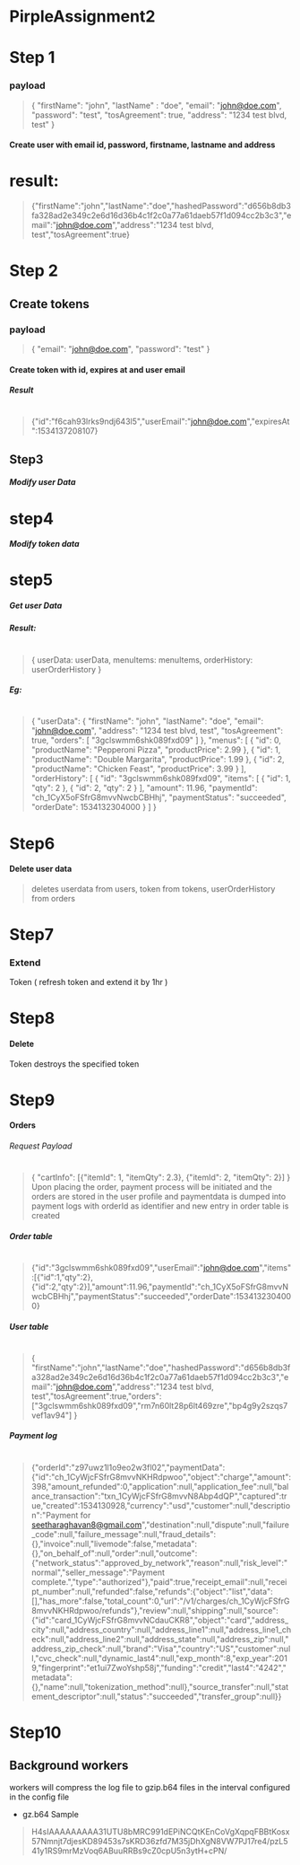 # PirpleAssignment2

# Step 1
### payload
>{
  "firstName": "john",
  "lastName" : "doe",
  "email": "john@doe.com",
  "password": "test",
  "tosAgreement": true,
  "address": "1234 test blvd, test"
}
#### Create user with email id, password, firstname, lastname and address
# result: 
>{"firstName":"john","lastName":"doe","hashedPassword":"d656b8db3fa328ad2e349c2e6d16d36b4c1f2c0a77a61daeb57f1d094cc2b3c3","email":"john@doe.com","address":"1234 test blvd, test","tosAgreement":true}

# Step 2
## Create tokens
### payload
>{
  "email": "john@doe.com",
  "password": "test"
}
#### Create token with id, expires at and user email 
##### Result
#
>{"id":"f6cah93lrks9ndj643l5","userEmail":"john@doe.com","expiresAt":1534137208107}

## Step3
##### Modify user Data <access control via token>

# step4
##### Modify token data <access control via token>

# step5
##### Get user Data <token and user email>
##### Result: 
#
>{
userData: userData, 
menuItems: menuItems, 
orderHistory: userOrderHistory
}

##### Eg: 
#
>{
    "userData": {
        "firstName": "john",
        "lastName": "doe",
        "email": "john@doe.com",
        "address": "1234 test blvd, test",
        "tosAgreement": true,
        "orders": [
            "3gclswmm6shk089fxd09"
        ]
    },
    "menus": [
        {
            "id": 0,
            "productName": "Pepperoni Pizza",
            "productPrice": 2.99
        },
        {
            "id": 1,
            "productName": "Double Margarita",
            "productPrice": 1.99
        },
        {
            "id": 2,
            "productName": "Chicken Feast",
            "productPrice": 3.99
        }
    ],
    "orderHistory": [
        {
            "id": "3gclswmm6shk089fxd09",
            "items": [
                {
                    "id": 1,
                    "qty": 2
                },
                {
                    "id": 2,
                    "qty": 2
                }
            ],
            "amount": 11.96,
            "paymentId": "ch_1CyX5oFSfrG8mvvNwcbCBHhj",
            "paymentStatus": "succeeded",
            "orderDate": 1534132304000
        }
    ]
}

# Step6 
#### Delete user data <token>
>deletes 
userdata from users, 
token from tokens, 
userOrderHistory from orders 

# Step7
### Extend 
Token ( refresh token and extend it by 1hr )

# Step8
#### Delete 
Token destroys the specified token

# Step9
#### Orders
###### Request Payload
#
>{
	"cartInfo": [{"itemId": 1, "itemQty": 2.3}, {"itemId": 2, "itemQty": 2}]
}
Upon placing the order, payment process will be initiated and the orders are stored in the user profile and paymentdata is dumped into payment logs with orderId as identifier and new 
entry in order table is created
##### Order table
#
>{"id":"3gclswmm6shk089fxd09","userEmail":"john@doe.com","items":[{"id":1,"qty":2},{"id":2,"qty":2}],"amount":11.96,"paymentId":"ch_1CyX5oFSfrG8mvvNwcbCBHhj","paymentStatus":"succeeded","orderDate":1534132304000}

##### User table
#
>{
	"firstName":"john","lastName":"doe","hashedPassword":"d656b8db3fa328ad2e349c2e6d16d36b4c1f2c0a77a61daeb57f1d094cc2b3c3","email":"john@doe.com","address":"1234 test blvd, test","tosAgreement":true,"orders":["3gclswmm6shk089fxd09","rm7n60lt28p6lt469zre","bp4g9y2szqs7vef1av94"]
}

##### Payment log
#
>{"orderId":"z97uwz1l1o9eo2w3fl02","paymentData":{"id":"ch_1CyWjcFSfrG8mvvNKHRdpwoo","object":"charge","amount":398,"amount_refunded":0,"application":null,"application_fee":null,"balance_transaction":"txn_1CyWjcFSfrG8mvvN8Abp4dQP","captured":true,"created":1534130928,"currency":"usd","customer":null,"description":"Payment for  seetharaghavan8@gmail.com","destination":null,"dispute":null,"failure_code":null,"failure_message":null,"fraud_details":{},"invoice":null,"livemode":false,"metadata":{},"on_behalf_of":null,"order":null,"outcome":{"network_status":"approved_by_network","reason":null,"risk_level":"normal","seller_message":"Payment complete.","type":"authorized"},"paid":true,"receipt_email":null,"receipt_number":null,"refunded":false,"refunds":{"object":"list","data":[],"has_more":false,"total_count":0,"url":"/v1/charges/ch_1CyWjcFSfrG8mvvNKHRdpwoo/refunds"},"review":null,"shipping":null,"source":{"id":"card_1CyWjcFSfrG8mvvNCdauCKR8","object":"card","address_city":null,"address_country":null,"address_line1":null,"address_line1_check":null,"address_line2":null,"address_state":null,"address_zip":null,"address_zip_check":null,"brand":"Visa","country":"US","customer":null,"cvc_check":null,"dynamic_last4":null,"exp_month":8,"exp_year":2019,"fingerprint":"et1ui7ZwoYshp58j","funding":"credit","last4":"4242","metadata":{},"name":null,"tokenization_method":null},"source_transfer":null,"statement_descriptor":null,"status":"succeeded","transfer_group":null}}

# Step10
## Background workers
workers will compress the log file to gzip.b64 files in the interval configured in the config file
* gz.b64 Sample
>H4sIAAAAAAAAA31UTU8bMRC991dEPiNCQtKEnCoVgXqpqFBBtKosx57Nmnjt7djesKD89453s7sKRD36zfd7M35jDhXgN8VW7PJ17re4/pzL541y1RS9mrMzVoq6ABuuRRBs9cZ0cpU5n3ytH+cPN/


